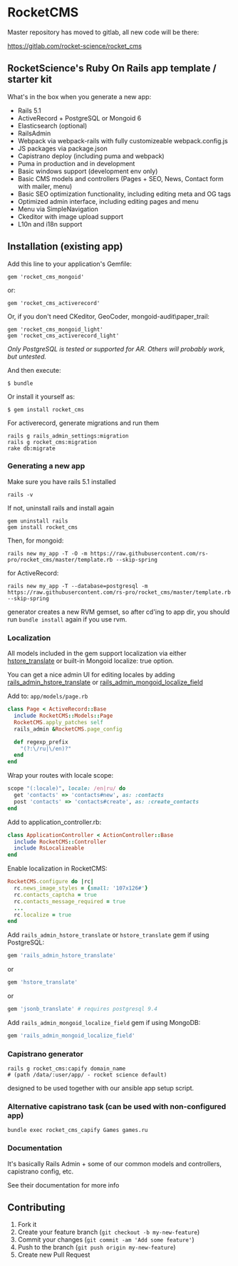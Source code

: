 # RocketCMS

Master repository has moved to gitlab, all new code will be there:

https://gitlab.com/rocket-science/rocket_cms

## RocketScience's Ruby On Rails app template / starter kit

What's in the box when you generate a new app:

- Rails 5.1
- ActiveRecord + PostgreSQL or Mongoid 6
- Elasticsearch (optional)
- RailsAdmin
- Webpack via webpack-rails with fully customizeable webpack.config.js
- JS packages via package.json
- Capistrano deploy (including puma and webpack)
- Puma in production and in development
- Basic windows support (development env only)
- Basic CMS models and controllers (Pages + SEO, News, Contact form with mailer, menu)
- Basic SEO optimization functionality, including editing meta and OG tags
- Optimized admin interface, including editing pages and menu
- Menu via SimpleNavigation
- Ckeditor with image upload support
- L10n and i18n support


## Installation (existing app)

Add this line to your application's Gemfile:

    gem 'rocket_cms_mongoid'

or:

    gem 'rocket_cms_activerecord'

Or, if you don't need CKeditor, GeoCoder, mongoid-audit\paper_trail:

    gem 'rocket_cms_mongoid_light'
    gem 'rocket_cms_activerecord_light'

*Only PostgreSQL is tested or supported for AR. Others will probably work, but untested.*

And then execute:

    $ bundle

Or install it yourself as:

    $ gem install rocket_cms

For activerecord, generate migrations and run them

    rails g rails_admin_settings:migration
    rails g rocket_cms:migration
    rake db:migrate


### Generating a new app

Make sure you have rails 5.1 installed

    rails -v

If not, uninstall rails and install again

    gem uninstall rails
    gem install rocket_cms

Then, for mongoid:

    rails new my_app -T -O -m https://raw.githubusercontent.com/rs-pro/rocket_cms/master/template.rb --skip-spring

for ActiveRecord:

    rails new my_app -T --database=postgresql -m https://raw.githubusercontent.com/rs-pro/rocket_cms/master/template.rb --skip-spring

generator creates a new RVM gemset, so after cd'ing to app dir, you should run `bundle install` again if you use rvm.

### Localization

All models included in the gem support localization via either [hstore_translate](https://github.com/Leadformance/hstore_translate) or built-in Mongoid localize: true option.

You can get a nice admin UI for editing locales by adding [rails_admin_hstore_translate](https://github.com/glebtv/rails_admin_hstore_translate) or [rails_admin_mongoid_localize_field](https://github.com/sudosu/rails_admin_mongoid_localize_field)

Add to: ```app/models/page.rb```

```ruby
class Page < ActiveRecord::Base
  include RocketCMS::Models::Page
  RocketCMS.apply_patches self
  rails_admin &RocketCMS.page_config

  def regexp_prefix
    "(?:\/ru|\/en)?"
  end
end
```

Wrap your routes with locale scope:

```ruby
scope "(:locale)", locale: /en|ru/ do
  get 'contacts' => 'contacts#new', as: :contacts
  post 'contacts' => 'contacts#create', as: :create_contacts
end
```

Add to application_controller.rb:

```ruby
class ApplicationController < ActionController::Base
  include RocketCMS::Controller
  include RsLocalizeable
end
```

Enable localization in RocketCMS:

```ruby
RocketCMS.configure do |rc|
  rc.news_image_styles = {small: '107x126#'}
  rc.contacts_captcha = true
  rc.contacts_message_required = true
  ...
  rc.localize = true
end
```

Add ```rails_admin_hstore_translate``` or ```hstore_translate``` gem if using PostgreSQL:

```ruby
gem 'rails_admin_hstore_translate'
```

or

```ruby
gem 'hstore_translate'
```

or

```ruby
gem 'jsonb_translate' # requires postgresql 9.4
```

Add ```rails_admin_mongoid_localize_field``` gem if using MongoDB:

```ruby
gem 'rails_admin_mongoid_localize_field'
```

### Capistrano generator

    rails g rocket_cms:capify domain_name
    # (path /data/:user/app/ - rocket science default)

designed to be used together with our ansible app setup script.

### Alternative capistrano task (can be used with non-configured app)

    bundle exec rocket_cms_capify Games games.ru

### Documentation

It's basically Rails Admin + some of our common models and controllers, capistrano config, etc.

See their documentation for more info

## Contributing

1. Fork it
2. Create your feature branch (`git checkout -b my-new-feature`)
3. Commit your changes (`git commit -am 'Add some feature'`)
4. Push to the branch (`git push origin my-new-feature`)
5. Create new Pull Request
